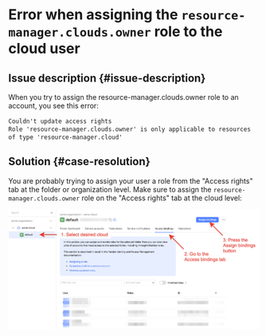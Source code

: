 # Error when assigning the `resource-manager.clouds.owner` role to the cloud user

## Issue description {#issue-description}
When you try to assign the resource-manager.clouds.owner role to an account, you see this error:
```
Couldn't update access rights
Role 'resource-manager.clouds.owner' is only applicable to resources of type 'resource-manager.cloud'
```

## Solution {#case-resolution}
You are probably trying to assign your user a role from the "Access rights" tab at the folder or organization level.
Make sure to assign the `resource-manager.clouds.owner` role on the "Access rights" tab at the cloud level:

![image](../../../_assets/troubleshooting/iam/assigning-cloud-owner-role.png)
